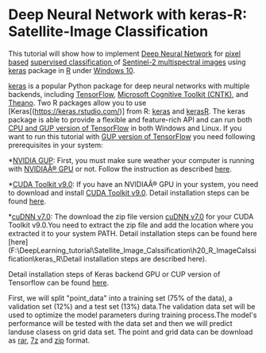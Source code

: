 # Deep Neural Network with keras-R: Satellite-Image Classification

This tutorial  will show how to implement [Deep Neural Network](https://en.wikipedia.org/wiki/Deep_learning) for [pixel based](https://gis.stackexchange.com/questions/237461/distinction-between-pixel-based-and-object-based-classification) [supervised classification ](https://articles.extension.org/pages/40214/whats-the-difference-between-a-supervised-and-unsupervised-image-classification) of [Sentinel-2 multispectral images](https://sentinel.esa.int/web/sentinel/missions/sentinel-2) using [keras](https://keras.rstudio.com/) package in [R](https://cloud.r-project.org/) under [Windows 10](https://www.microsoft.com/en-us/software-download/windows10).

[keras](https://keras.rstudio.com/) is a popular Python package for deep neural networks with multiple backends, including [TensorFlow](https://www.tensorflow.org/), [Microsoft Cognitive Toolkit (CNTK)](https://docs.microsoft.com/en-us/cognitive-toolkit/), and [Theano](http://deeplearning.net/software/theano/). Two R packages allow you  to use [Keras[(https://keras.rstudio.com/)] from R:  [keras](https://keras.rstudio.com/) and  [kerasR](https://github.com/statsmaths/kerasR). The keras package is able to provide a flexible and feature-rich API and can run both [CPU and GUP version of TensorFlow](https://www.tensorflow.org/install/install_windows) in both Windows and Linux.  If you want to run this tutorial with [GUP version of TensorFlow](https://www.tensorflow.org/install/install_windows) you need following prerequisites in your system:   

*[NVIDIA GUP](https://developer.nvidia.com/cuda-gpus): First, you must make sure weather your computer is running with [NVIDIAÂ® GPU](https://developer.nvidia.com/cuda-gpus) or not. Follow the instruction as described  [here](http://nvidia.custhelp.com/app/answers/detail/a_id/2040/~/identifying-the-graphics-card-model-and-device-id-in-a-pc).  

*[CUDA Toolkit v9.0](https://developer.nvidia.com/cuda-90-download-archive?target_os=Windows&target_arch=x86_64&target_version=10&target_type=exelocal): If you have an NVIDIAÂ® GPU in your system, you need to download and install [CUDA Toolkit  v9.0](https://developer.nvidia.com/cuda-90-download-archive?target_os=Windows&target_arch=x86_64&target_version=10&target_type=exelocal). Detail installation steps can be found [here](http://nvidia.custhelp.com/app/answers/detail/a_id/2040/~/identifying-the-graphics-card-model-and-device-id-in-a-pc).

*[cuDNN v7.0](https://developer.nvidia.com/cudnn): The download the zip file version [cuDNN v7.0](https://developer.nvidia.com/cudnn) for your CUDA Toolkit v9.0.You need to extract the zip file and add the location where you extracted it to your system PATH.  Detail installation steps can be found here [here](F:\DeepLearning_tutorial\Satellite_Image_Calssification\h20_R_ImageCalssification\keras_R\Detail installation steps are described here). 

Detail installation steps of Keras backend GPU or CUP version of Tensorflow can be found [here](https://tensorflow.rstudio.com/keras/reference/install_keras.html).

First, we will split "point_data" into a training set (75% of the data), a validation set (12%) and a test set (13%) data.The validation data set will be used to optimize the model parameters during training process.The model's performance will be tested with the data set and then we will predict landuse clasess on grid data set. The point and grid data can be download as [rar](https://www.dropbox.com/s/l94zhzwjrc3lkk7/Point_Grid_Data.rar?dl=0), [7z](https://www.dropbox.com/s/77qk7raj48z0151/Point_Grid_Data.7z?dl=0) and [zip](https://www.dropbox.com/s/007vd9vayn60c2s/Point_Grid_Data.zip?dl=0) format. 
